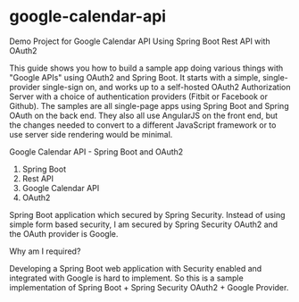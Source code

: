 # google-calendar-api

Demo Project for Google Calendar API Using Spring Boot Rest API with OAuth2

This guide shows you how to build a sample app doing various things with "Google APIs" using OAuth2 and Spring Boot. It starts with a simple, single-provider single-sign on, and works up to a self-hosted OAuth2 Authorization Server with a choice of authentication providers (Fitbit or Facebook or Github). The samples are all single-page apps using Spring Boot and Spring OAuth on the back end. They also all use AngularJS on the front end, but the changes needed to convert to a different JavaScript framework or to use server side rendering would be minimal.

Google Calendar API  - Spring Boot and OAuth2

1) Spring Boot
2) Rest API
3) Google Calendar API
4) OAuth2

 Spring Boot application which secured by Spring Security. Instead of using simple form based security, I am secured by Spring Security OAuth2 and the OAuth provider is Google.

Why am I required?

Developing a Spring Boot web application with Security enabled and integrated with Google is hard to implement. So this is a sample implementation of Spring Boot + Spring Security OAuth2 + Google Provider.







